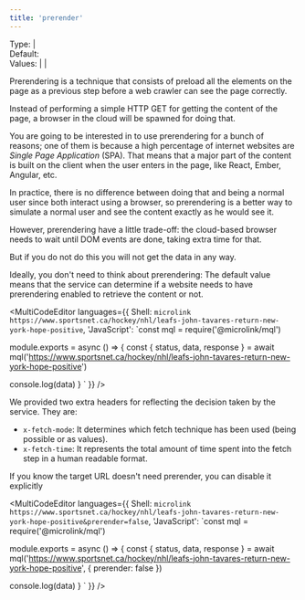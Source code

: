 ```yaml
---
title: 'prerender'
---
```


Type: <TypeContainer><Type children='<boolean>'/> | <Type children='<string>'/></TypeContainer><br/>
Default: <Type children='false'/><br/>
Values: <TypeContainer><Type children="'auto'"/> | <Type children='true'/> | <Type children='false'/></TypeContainer>

Prerendering is a technique that consists of preload all the elements on the page as a previous step before a web crawler can see the page correctly.

Instead of performing a simple HTTP GET for getting the content of the page, a browser in the cloud will be spawned for doing that.

You are going to be interested in to use prerendering for a bunch of reasons; one of them is because a high percentage of internet websites are *Single Page Application* (SPA). That means that a major part of the content is built on the client when the user enters in the page, like React, Ember, Angular, etc.

In practice, there is no difference between doing that and being a normal user since both interact using a browser, so prerendering is a better way to simulate a normal user and see the content exactly as he would see it.

However, prerendering have a little trade-off: the cloud-based browser needs to wait until DOM events are done, taking extra time for that.

But if you do not do this you will not get the data in any way.

Ideally, you don't need to think about prerendering: The default value <Type children="'auto'"/><br/> means that the service can determine if a website needs to have prerendering enabled to retrieve the content or not.

<MultiCodeEditor languages={{
  Shell: `microlink https://www.sportsnet.ca/hockey/nhl/leafs-john-tavares-return-new-york-hope-positive`,
  'JavaScript': `const mql = require('@microlink/mql')
 
module.exports = async () => {
  const { status, data, response } = await mql('https://www.sportsnet.ca/hockey/nhl/leafs-john-tavares-return-new-york-hope-positive')
  
  console.log(data)
}
  `
  }} 
/>

We provided two extra headers for reflecting the decision taken by the service. They are:

- `x-fetch-mode`: It determines which fetch technique has been used (being possible <Type children="'prerender'"/> or <Type children="'fetch'"/> as values).
- `x-fetch-time`: It represents the total amount of time spent into the fetch step in a human readable format.

If you know the target URL doesn't need prerender, you can disable it explicitly

<MultiCodeEditor languages={{
  Shell: `microlink https://www.sportsnet.ca/hockey/nhl/leafs-john-tavares-return-new-york-hope-positive&prerender=false`,
  'JavaScript': `const mql = require('@microlink/mql')
 
module.exports = async () => {
  const { status, data, response } = await mql('https://www.sportsnet.ca/hockey/nhl/leafs-john-tavares-return-new-york-hope-positive', { prerender: false })
  
  console.log(data)
}
  `
  }} 
/>
